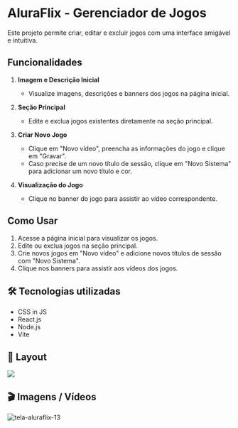 # AluraFlix - Gerenciador de Jogos

Este projeto permite criar, editar e excluir jogos com uma interface amigável e intuitiva.

## Funcionalidades

1. **Imagem e Descrição Inicial**
   - Visualize imagens, descrições e banners dos jogos na página inicial.

2. **Seção Principal**
   - Edite e exclua jogos existentes diretamente na seção principal.

3. **Criar Novo Jogo**
   - Clique em "Novo vídeo", preencha as informações do jogo e clique em "Gravar".
   - Caso precise de um novo título de sessão, clique em "Novo Sistema" para adicionar um novo título e cor.

4. **Visualização do Jogo**
   - Clique no banner do jogo para assistir ao vídeo correspondente.

## Como Usar

1. Acesse a página inicial para visualizar os jogos.
2. Edite ou exclua jogos na seção principal.
3. Crie novos jogos em "Novo vídeo" e adicione novos títulos de sessão com "Novo Sistema".
4. Clique nos banners para assistir aos vídeos dos jogos.


## 🛠️ Tecnologias utilizadas

- CSS in JS
- React.js
- Node.js
- Vite

## 🚧 Layout

<a href="https://www.figma.com/design/06e5IXeOVl8QvA3mm4TENR/New-AluraFlix---PT?node-id=1-106&t=exjs8cmyDaqJVzBW-0" target="_blank">
<img src="https://user-images.githubusercontent.com/71772559/178192253-4fe4757c-de57-4878-a38c-a483c25670b1.png" />
</a>

## 🎬 Imagens / Vídeos 

![tela-aluraflix-13](https://github.com/Mctks2/aluraflix/assets/62295808/3fcde14e-6ca9-407c-9c9e-f7879e6fd410)

